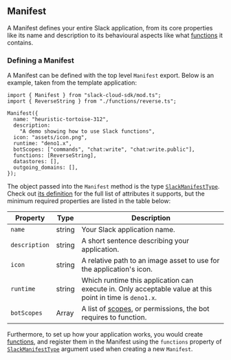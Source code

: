 ## Manifest

A Manifest defines your entire Slack application, from its core properties like its name and description to its behavioural
aspects like what [functions][functions] it contains.

### Defining a Manifest

A Manifest can be defined with the top level `Manifest` export. Below is an example, taken from the template application:

```
import { Manifest } from "slack-cloud-sdk/mod.ts";
import { ReverseString } from "./functions/reverse.ts";

Manifest({
  name: "heuristic-tortoise-312",
  description:
    "A demo showing how to use Slack functions",
  icon: "assets/icon.png",
  runtime: "deno1.x",
  botScopes: ["commands", "chat:write", "chat:write.public"],
  functions: [ReverseString],
  datastores: [],
  outgoing_domains: [],
});
```

The object passed into the `Manifest` method is the type [`SlackManifestType`][manifest-type]. Check out [its definition][manifest-type]
for the full list of attributes it supports, but the minimum required properties are listed in the table below:

|Property|Type|Description|
|---|---|---|
|`name`|string|Your Slack application name.|
|`description`|string|A short sentence describing your application.|
|`icon`|string|A relative path to an image asset to use for the application's icon.|
|`runtime`|string|Which runtime this application can execute in. Only acceptable value at this point in time is `deno1.x`.|
|`botScopes`|Array<string>|A list of [scopes][scopes], or permissions, the bot requires to function.|

Furthermore, to set up how your application works, you would create
[functions][functions], and register them in the Manifest using the `functions` property
of [`SlackManifestType`][manifest-type] argument used when creating a new `Manifest`.

[functions]: ./functions.md
[manifest-type]: ../src/types.ts#L12
[scopes]: https://api.slack.com/scopes
